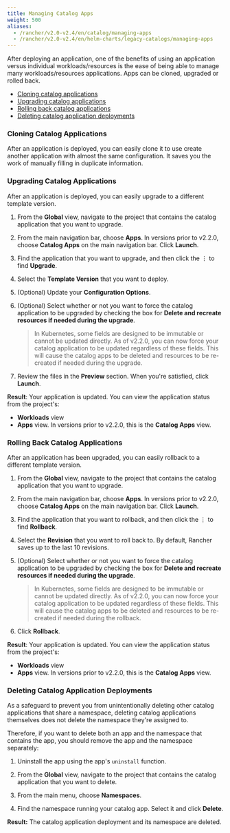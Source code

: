 ```yaml
---
title: Managing Catalog Apps
weight: 500
aliases:
  - /rancher/v2.0-v2.4/en/catalog/managing-apps
  - /rancher/v2.0-v2.4/en/helm-charts/legacy-catalogs/managing-apps
---
```


After deploying an application, one of the benefits of using an application versus individual workloads/resources is the ease of being able to manage many workloads/resources applications. Apps can be cloned, upgraded or rolled back.

- [Cloning catalog applications](#cloning-catalog-applications)
- [Upgrading catalog applications](#upgrading-catalog-applications)
- [Rolling back catalog applications](#rolling-back-catalog-applications)
- [Deleting catalog application deployments](#deleting-catalog-application-deployments)

### Cloning Catalog Applications

After an application is deployed, you can easily clone it to use create another application with almost the same configuration. It saves you the work of manually filling in duplicate information.

### Upgrading Catalog Applications

After an application is deployed, you can easily upgrade to a different template version.

1. From the **Global** view, navigate to the project that contains the catalog application that you want to upgrade.

1. From the main navigation bar, choose **Apps**. In versions prior to v2.2.0, choose **Catalog Apps** on the main navigation bar. Click **Launch**.

3. Find the application that you want to upgrade, and then click the &#8942; to find **Upgrade**.

4. Select the **Template Version** that you want to deploy.

5. (Optional) Update your **Configuration Options**.

6. (Optional) Select whether or not you want to force the catalog application to be upgraded by checking the box for **Delete and recreate resources if needed during the upgrade**.

    > In Kubernetes, some fields are designed to be immutable or cannot be updated directly. As of v2.2.0, you can now force your catalog application to be updated regardless of these fields. This will cause the catalog apps to be deleted and resources to be re-created if needed during the upgrade.

7. Review the files in the **Preview** section. When you're satisfied, click **Launch**.

**Result**: Your application is updated. You can view the application status from the project's:

- **Workloads** view
- **Apps** view. In versions prior to v2.2.0, this is the **Catalog Apps** view.


### Rolling Back Catalog Applications

After an application has been upgraded, you can easily rollback to a different template version.

1. From the **Global** view, navigate to the project that contains the catalog application that you want to upgrade.

1. From the main navigation bar, choose **Apps**. In versions prior to v2.2.0, choose **Catalog Apps** on the main navigation bar. Click **Launch**.

3. Find the application that you want to rollback, and then click the &#8942; to find **Rollback**.

4. Select the **Revision** that you want to roll back to. By default, Rancher saves up to the last 10 revisions.

5. (Optional) Select whether or not you want to force the catalog application to be upgraded by checking the box for **Delete and recreate resources if needed during the upgrade**.

    > In Kubernetes, some fields are designed to be immutable or cannot be updated directly. As of v2.2.0, you can now force your catalog application to be updated regardless of these fields. This will cause the catalog apps to be deleted and resources to be re-created if needed during the rollback.

7. Click **Rollback**.

**Result**: Your application is updated. You can view the application status from the project's:

- **Workloads** view
- **Apps** view. In versions prior to v2.2.0, this is the **Catalog Apps** view.

### Deleting Catalog Application Deployments

As a safeguard to prevent you from unintentionally deleting other catalog applications that share a namespace, deleting catalog applications themselves does not delete the namespace they're assigned to.

Therefore, if you want to delete both an app and the namespace that contains the app, you should remove the app and the namespace separately:

1. Uninstall the app using the app's `uninstall` function.

1. From the **Global** view, navigate to the project that contains the catalog application that you want to delete.

1. From the main menu, choose **Namespaces**.

1. Find the namespace running your catalog app. Select it and click **Delete**.

**Result:** The catalog application deployment and its namespace are deleted.
